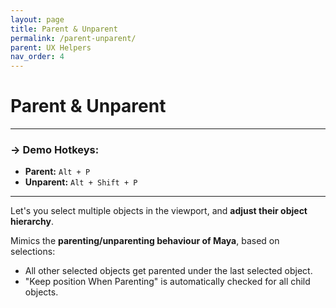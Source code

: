 ```yaml
---
layout: page
title: Parent & Unparent
permalink: /parent-unparent/
parent: UX Helpers
nav_order: 4
---
```

<link rel="stylesheet" href="../assets/css/style.css">

# Parent & Unparent

---
### → Demo Hotkeys:  
- **Parent:** `Alt + P`
- **Unparent:** `Alt + Shift + P`

---

Let's you select multiple objects in the viewport, and **adjust their object hierarchy**. 

Mimics the **parenting/unparenting behaviour of Maya**, based on selections:

- All other selected objects get parented under the last selected object.
- "Keep position When Parenting" is automatically checked for all child objects.



